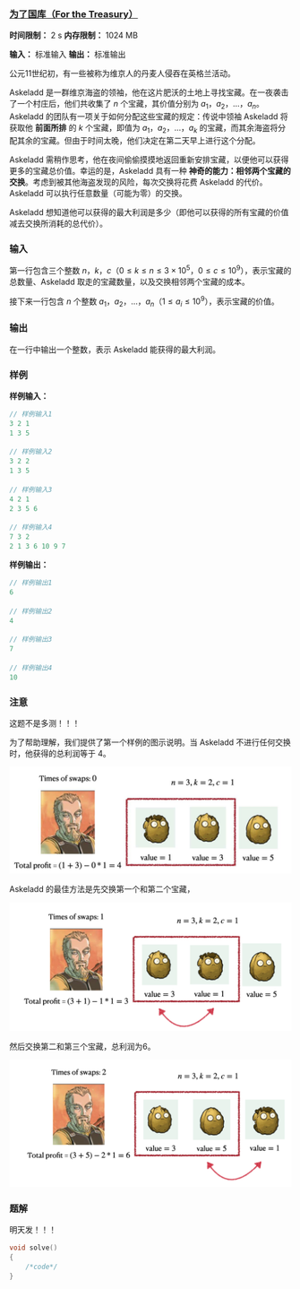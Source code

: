### [为了国库（For the Treasury）](https://ac.nowcoder.com/acm/contest/108301/F)

**时间限制：** 2 s
**内存限制：** 1024 MB

**输入：** 标准输入
**输出：** 标准输出



公元11世纪初，有一些被称为维京人的丹麦人侵吞在英格兰活动。

Askeladd 是一群维京海盗的领袖，他在这片肥沃的土地上寻找宝藏。在一夜袭击了一个村庄后，他们共收集了 $n$ 个宝藏，其价值分别为 $a_1$，$a_2$，$\ldots$，$a_n$。Askeladd 的团队有一项关于如何分配这些宝藏的规定：传说中领袖 Askeladd 将获取他 **前面所排** 的 $k$ 个宝藏，即值为 $a_1$，$a_2$，$\ldots$，$a_k$ 的宝藏，而其余海盗将分配其余的宝藏。但由于时间太晚，他们决定在第二天早上进行这个分配。

Askeladd 需稍作思考，他在夜间偷偷摸摸地返回重新安排宝藏，以便他可以获得更多的宝藏总价值。幸运的是，Askeladd 具有一种 **神奇的能力：相邻两个宝藏的交换**。考虑到被其他海盗发现的风险，每次交换将花费 Askeladd 的代价。Askeladd 可以执行任意数量（可能为零）的交换。

Askeladd 想知道他可以获得的最大利润是多少（即他可以获得的所有宝藏的价值减去交换所消耗的总代价）。





### 输入

第一行包含三个整数 $n$，$k$，$c$（$0 \leq k \leq n \leq 3 \times 10^5$，$0 \leq c \leq 10^9$），表示宝藏的总数量、Askeladd 取走的宝藏数量，以及交换相邻两个宝藏的成本。

接下来一行包含 $n$ 个整数 $a_1$，$a_2$，$\ldots$，$a_n$（$1 \leq a_i \leq 10^9$），表示宝藏的价值。





### 输出

在一行中输出一个整数，表示 Askeladd 能获得的最大利润。

 



### 样例

**样例输入：**

```cpp
// 样例输入1
3 2 1
1 3 5

// 样例输入2
3 2 2
1 3 5

// 样例输入3
4 2 1
2 3 5 6

// 样例输入4
7 3 2
2 1 3 6 10 9 7
```



**样例输出：**

```cpp
// 样例输出1
6

// 样例输出2
4

// 样例输出3
7

// 样例输出4
10
```





### 注意

这题不是多测！！！

为了帮助理解，我们提供了第一个样例的图示说明。当 Askeladd 不进行任何交换时，他获得的总利润等于 $4$。

![](assets/7_28_1.png)



Askeladd 的最佳方法是先交换第一个和第二个宝藏，

![](assets/7_28_2.png)

然后交换第二和第三个宝藏，总利润为6。

![](assets/7_28_3.png)



### 题解

明天发！！！



```cpp
void solve()
{
	/*code*/
}
```